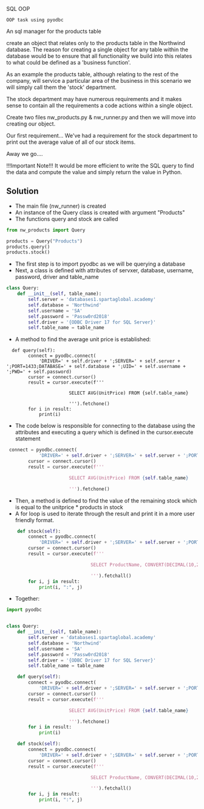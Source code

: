 SQL OOP

    OOP task using pyodbc

An sql manager for the products table

create an object that relates only to the products table in the Northwind database. The reason for creating a single object for any table within the database would be to ensure that all functionality we build into this relates to what could be defined as a 'business function'.

As an example the products table, although relating to the rest of the company, will service a particular area of the business in this scenario we will simply call them the 'stock' department.

The stock department may have numerous requirements and it makes sense to contain all the requirements a code actions within a single object.

Create two files nw_products.py & nw_runner.py and then we will move into creating our object.

Our first requirement...
We've had a requirement for the stock department to print out the average value of all of our stock items.

Away we go....

!!!Important Note!!! It would be more efficient to write the SQL query to find the data and compute the value and simply return the value in Python. 

## Solution
- The main file (nw_runner) is created
- An instance of the Query class is created with argument "Products"
- The functions query and stock are called
``` python
from nw_products import Query

products = Query("Products")
products.query()
products.stock()
```


- The first step is to import pyodbc as we will be querying a database
- Next, a class is defined with attributes of servxer, database, username, password, driver and table_name
``` python
class Query:
    def __init__(self, table_name):
        self.server = 'databases1.spartaglobal.academy'
        self.database = 'Northwind'
        self.username = 'SA'
        self.password = 'Passw0rd2018'
        self.driver = '{ODBC Driver 17 for SQL Server}'
        self.table_name = table_name
```
- A method to find the average unit price is established:
```
  def query(self):
        connect = pyodbc.connect(
            'DRIVER=' + self.driver + ';SERVER=' + self.server + ';PORT=1433;DATABASE=' + self.database + ';UID=' + self.username + ';PWD=' + self.password)
        cursor = connect.cursor()
        result = cursor.execute(f'''

                       SELECT AVG(UnitPrice) FROM {self.table_name}

                       ''').fetchone()
        for i in result:
            print(i)
```
- The code below is responsible for connecting to the database using the attributes and executing a query which is defined in the cursor.execute statement
``` python
 connect = pyodbc.connect(
            'DRIVER=' + self.driver + ';SERVER=' + self.server + ';PORT=1433;DATABASE=' + self.database + ';UID=' + self.username + ';PWD=' + self.password)
        cursor = connect.cursor()
        result = cursor.execute(f'''

                       SELECT AVG(UnitPrice) FROM {self.table_name}

                       ''').fetchone()
```
- Then, a method is defined to find the value of the remaining stock which is equal to the unitprice * products in stock
- A for loop is used to iterate through the result and print it in a more user friendly format.
``` python
    def stock(self):
        connect = pyodbc.connect(
            'DRIVER=' + self.driver + ';SERVER=' + self.server + ';PORT=1433;DATABASE=' + self.database + ';UID=' + self.username + ';PWD=' + self.password)
        cursor = connect.cursor()
        result = cursor.execute(f'''

                               SELECT ProductName, CONVERT(DECIMAL(10,2),UnitsInStock * UnitPrice) FROM {self.table_name}

                               ''').fetchall()
        for i, j in result:
            print(i, ":", j)
```

- Together:
```python
import pyodbc


class Query:
    def __init__(self, table_name):
        self.server = 'databases1.spartaglobal.academy'
        self.database = 'Northwind'
        self.username = 'SA'
        self.password = 'Passw0rd2018'
        self.driver = '{ODBC Driver 17 for SQL Server}'
        self.table_name = table_name

    def query(self):
        connect = pyodbc.connect(
            'DRIVER=' + self.driver + ';SERVER=' + self.server + ';PORT=1433;DATABASE=' + self.database + ';UID=' + self.username + ';PWD=' + self.password)
        cursor = connect.cursor()
        result = cursor.execute(f'''

                       SELECT AVG(UnitPrice) FROM {self.table_name}

                       ''').fetchone()
        for i in result:
            print(i)

    def stock(self):
        connect = pyodbc.connect(
            'DRIVER=' + self.driver + ';SERVER=' + self.server + ';PORT=1433;DATABASE=' + self.database + ';UID=' + self.username + ';PWD=' + self.password)
        cursor = connect.cursor()
        result = cursor.execute(f'''

                               SELECT ProductName, CONVERT(DECIMAL(10,2),UnitsInStock * UnitPrice) FROM {self.table_name}

                               ''').fetchall()
        for i, j in result:
            print(i, ":", j)
```